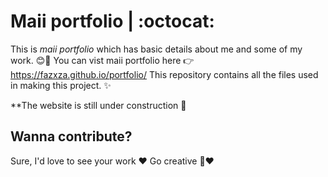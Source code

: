 # Maii portfolio | :octocat:
This is *maii portfolio* which has basic details about me and some of my work. :blush::yellow_heart:
You can vist maii portfolio here :point_right: https://fazxza.github.io/portfolio/
This repository contains all the files used in making this project. :sparkles:

**The website is still under construction :construction: 

## Wanna contribute?
Sure, I'd love to see your work :heart:
Go creative :hibiscus::heart:
